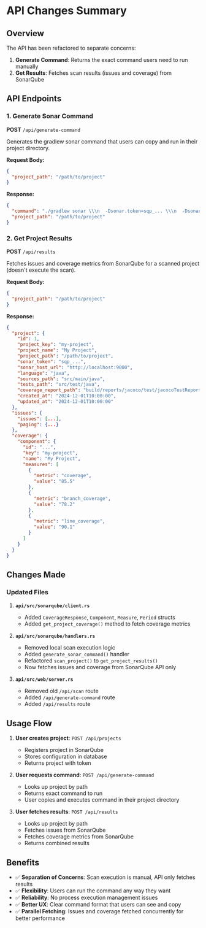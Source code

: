 # API Changes Summary

## Overview
The API has been refactored to separate concerns:
1. **Generate Command**: Returns the exact command users need to run manually
2. **Get Results**: Fetches scan results (issues and coverage) from SonarQube

## API Endpoints

### 1. Generate Sonar Command
**POST** `/api/generate-command`

Generates the gradlew sonar command that users can copy and run in their project directory.

**Request Body:**
```json
{
  "project_path": "/path/to/project"
}
```

**Response:**
```json
{
  "command": "./gradlew sonar \\\n  -Dsonar.token=sqp_... \\\n  -Dsonar.host.url=http://localhost:9000 \\\n  -Dsonar.projectKey=my-project \\\n  -Dsonar.projectName=My Project \\\n  -Dsonar.coverage.jacoco.xmlReportPaths=build/reports/jacoco/test/jacocoTestReport.xml \\\n  -Dsonar.language=java \\\n  -Dsonar.sources=src/main/java \\\n  -Dsonar.tests=src/test/java",
  "project_path": "/path/to/project"
}
```

### 2. Get Project Results
**POST** `/api/results`

Fetches issues and coverage metrics from SonarQube for a scanned project (doesn't execute the scan).

**Request Body:**
```json
{
  "project_path": "/path/to/project"
}
```

**Response:**
```json
{
  "project": {
    "id": 1,
    "project_key": "my-project",
    "project_name": "My Project",
    "project_path": "/path/to/project",
    "sonar_token": "sqp_...",
    "sonar_host_url": "http://localhost:9000",
    "language": "java",
    "sources_path": "src/main/java",
    "tests_path": "src/test/java",
    "coverage_report_path": "build/reports/jacoco/test/jacocoTestReport.xml",
    "created_at": "2024-12-01T10:00:00",
    "updated_at": "2024-12-01T10:00:00"
  },
  "issues": {
    "issues": [...],
    "paging": {...}
  },
  "coverage": {
    "component": {
      "id": "...",
      "key": "my-project",
      "name": "My Project",
      "measures": [
        {
          "metric": "coverage",
          "value": "85.5"
        },
        {
          "metric": "branch_coverage",
          "value": "78.2"
        },
        {
          "metric": "line_coverage",
          "value": "90.1"
        }
      ]
    }
  }
}
```

## Changes Made

### Updated Files

1. **`api/src/sonarqube/client.rs`**
   - Added `CoverageResponse`, `Component`, `Measure`, `Period` structs
   - Added `get_project_coverage()` method to fetch coverage metrics

2. **`api/src/sonarqube/handlers.rs`**
   - Removed local scan execution logic
   - Added `generate_sonar_command()` handler
   - Refactored `scan_project()` to `get_project_results()` 
   - Now fetches issues and coverage from SonarQube API only

3. **`api/src/web/server.rs`**
   - Removed old `/api/scan` route
   - Added `/api/generate-command` route
   - Added `/api/results` route

## Usage Flow

1. **User creates project**: `POST /api/projects`
   - Registers project in SonarQube
   - Stores configuration in database
   - Returns project with token

2. **User requests command**: `POST /api/generate-command`
   - Looks up project by path
   - Returns exact command to run
   - User copies and executes command in their project directory

3. **User fetches results**: `POST /api/results`
   - Looks up project by path
   - Fetches issues from SonarQube
   - Fetches coverage metrics from SonarQube
   - Returns combined results

## Benefits

- ✅ **Separation of Concerns**: Scan execution is manual, API only fetches results
- ✅ **Flexibility**: Users can run the command any way they want
- ✅ **Reliability**: No process execution management issues
- ✅ **Better UX**: Clear command format that users can see and copy
- ✅ **Parallel Fetching**: Issues and coverage fetched concurrently for better performance
